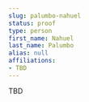 ```yaml
---
slug: palumbo-nahuel
status: proof
type: person
first_name: Nahuel
last_name: Palumbo
alias: null
affiliations:
- TBD
---
```


TBD
